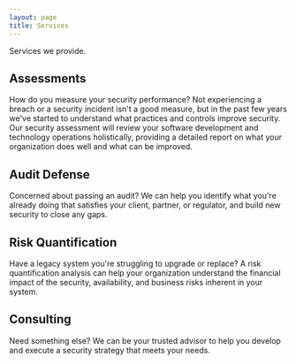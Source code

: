 ```yaml
---
layout: page
title: Services
---
```

Services we provide.

## Assessments

How do you measure your security performance? Not experiencing a breach or a security incident isn't a good measure, but in the past few years we've started to understand what practices and controls improve security. Our security assessment will review your software development and technology operations holistically, providing a detailed report on what your organization does well and what can be improved.

## Audit Defense

Concerned about passing an audit? We can help you identify what you're already doing that satisfies your client, partner, or regulator, and build new security to close any gaps.

## Risk Quantification

Have a legacy system you're struggling to upgrade or replace? A risk quantification analysis can help your organization understand the financial impact of the security, availability, and business risks inherent in your system.

## Consulting

Need something else? We can be your trusted advisor to help you develop and execute a security strategy that meets your needs.
